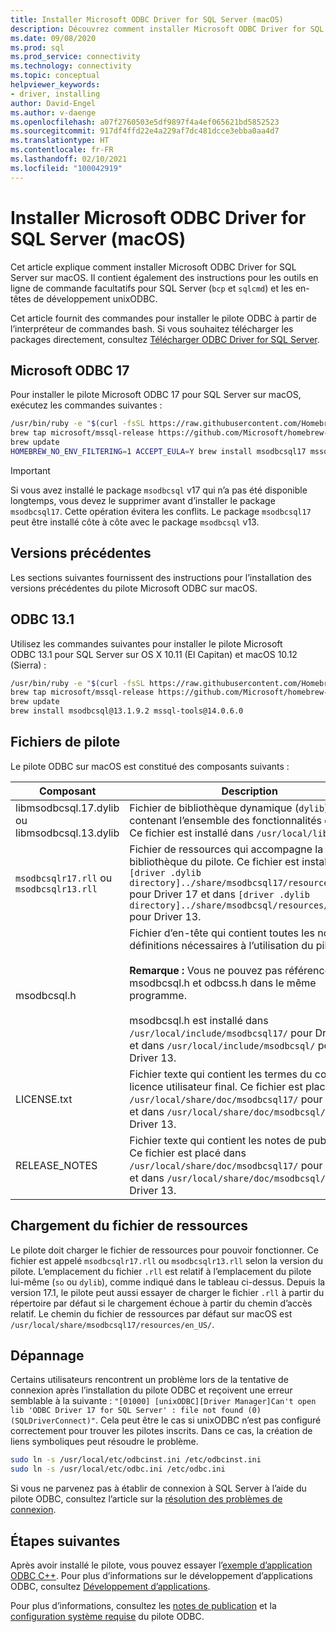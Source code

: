 ```yaml
---
title: Installer Microsoft ODBC Driver for SQL Server (macOS)
description: Découvrez comment installer Microsoft ODBC Driver for SQL Server sur des clients macOS pour permettre la connectivité de base de données.
ms.date: 09/08/2020
ms.prod: sql
ms.prod_service: connectivity
ms.technology: connectivity
ms.topic: conceptual
helpviewer_keywords:
- driver, installing
author: David-Engel
ms.author: v-daenge
ms.openlocfilehash: a07f2760503e5df9897f4a4ef065621bd5852523
ms.sourcegitcommit: 917df4ffd22e4a229af7dc481dcce3ebba0aa4d7
ms.translationtype: HT
ms.contentlocale: fr-FR
ms.lasthandoff: 02/10/2021
ms.locfileid: "100042919"
---
```

# <a name="install-the-microsoft-odbc-driver-for-sql-server-macos"></a>Installer Microsoft ODBC Driver for SQL Server (macOS)

Cet article explique comment installer Microsoft ODBC Driver for SQL Server sur macOS. Il contient également des instructions pour les outils en ligne de commande facultatifs pour SQL Server (`bcp` et `sqlcmd`) et les en-têtes de développement unixODBC.

Cet article fournit des commandes pour installer le pilote ODBC à partir de l’interpréteur de commandes bash. Si vous souhaitez télécharger les packages directement, consultez [Télécharger ODBC Driver for SQL Server](../download-odbc-driver-for-sql-server.md).

## <a name="microsoft-odbc-17"></a>Microsoft ODBC 17

Pour installer le pilote Microsoft ODBC 17 pour SQL Server sur macOS, exécutez les commandes suivantes :

```bash
/usr/bin/ruby -e "$(curl -fsSL https://raw.githubusercontent.com/Homebrew/install/master/install)"
brew tap microsoft/mssql-release https://github.com/Microsoft/homebrew-mssql-release
brew update
HOMEBREW_NO_ENV_FILTERING=1 ACCEPT_EULA=Y brew install msodbcsql17 mssql-tools
```

> [!IMPORTANT]
> Si vous avez installé le package `msodbcsql` v17 qui n’a pas été disponible longtemps, vous devez le supprimer avant d’installer le package `msodbcsql17`. Cette opération évitera les conflits. Le package `msodbcsql17` peut être installé côte à côte avec le package `msodbcsql` v13.

## <a name="previous-versions"></a>Versions précédentes

Les sections suivantes fournissent des instructions pour l’installation des versions précédentes du pilote Microsoft ODBC sur macOS.

## <a name="odbc-131"></a><a id="13.1"></a> ODBC 13.1

Utilisez les commandes suivantes pour installer le pilote Microsoft ODBC 13.1 pour SQL Server sur OS X 10.11 (El Capitan) et macOS 10.12 (Sierra) :

```bash
/usr/bin/ruby -e "$(curl -fsSL https://raw.githubusercontent.com/Homebrew/install/master/install)"
brew tap microsoft/mssql-release https://github.com/Microsoft/homebrew-mssql-release
brew update
brew install msodbcsql@13.1.9.2 mssql-tools@14.0.6.0
```

## <a name="driver-files"></a>Fichiers de pilote

Le pilote ODBC sur macOS est constitué des composants suivants :

|Composant|Description|  
|---------------|-----------------|  
|libmsodbcsql.17.dylib ou libmsodbcsql.13.dylib|Fichier de bibliothèque dynamique (`dylib`) contenant l’ensemble des fonctionnalités du pilote. Ce fichier est installé dans `/usr/local/lib/`.|  
|`msodbcsqlr17.rll` ou `msodbcsqlr13.rll`|Fichier de ressources qui accompagne la bibliothèque du pilote. Ce fichier est installé dans `[driver .dylib directory]../share/msodbcsql17/resources/en_US/` pour Driver 17 et dans `[driver .dylib directory]../share/msodbcsql/resources/en_US/` pour Driver 13. | 
|msodbcsql.h|Fichier d’en-tête qui contient toutes les nouvelles définitions nécessaires à l’utilisation du pilote.<br /><br /> **Remarque :**  Vous ne pouvez pas référencer msodbcsql.h et odbcss.h dans le même programme.<br /><br /> msodbcsql.h est installé dans `/usr/local/include/msodbcsql17/` pour Driver 17 et dans `/usr/local/include/msodbcsql/` pour Driver 13. |
|LICENSE.txt|Fichier texte qui contient les termes du contrat de licence utilisateur final. Ce fichier est placé dans `/usr/local/share/doc/msodbcsql17/` pour Driver 17 et dans `/usr/local/share/doc/msodbcsql/` pour Driver 13. |
|RELEASE_NOTES|Fichier texte qui contient les notes de publication. Ce fichier est placé dans `/usr/local/share/doc/msodbcsql17/` pour Driver 17 et dans `/usr/local/share/doc/msodbcsql/` pour Driver 13. |

## <a name="resource-file-loading"></a>Chargement du fichier de ressources

Le pilote doit charger le fichier de ressources pour pouvoir fonctionner. Ce fichier est appelé `msodbcsqlr17.rll` ou `msodbcsqlr13.rll` selon la version du pilote. L’emplacement du fichier `.rll` est relatif à l’emplacement du pilote lui-même (`so` ou `dylib`), comme indiqué dans le tableau ci-dessus. Depuis la version 17.1, le pilote peut aussi essayer de charger le fichier `.rll` à partir du répertoire par défaut si le chargement échoue à partir du chemin d’accès relatif. Le chemin du fichier de ressources par défaut sur macOS est `/usr/local/share/msodbcsql17/resources/en_US/`.

## <a name="troubleshooting"></a>Dépannage

Certains utilisateurs rencontrent un problème lors de la tentative de connexion après l’installation du pilote ODBC et reçoivent une erreur semblable à la suivante : `"[01000] [unixODBC][Driver Manager]Can't open lib 'ODBC Driver 17 for SQL Server' : file not found (0) (SQLDriverConnect)"`. Cela peut être le cas si unixODBC n’est pas configuré correctement pour trouver les pilotes inscrits. Dans ce cas, la création de liens symboliques peut résoudre le problème.

```bash
sudo ln -s /usr/local/etc/odbcinst.ini /etc/odbcinst.ini
sudo ln -s /usr/local/etc/odbc.ini /etc/odbc.ini
```

Si vous ne parvenez pas à établir de connexion à SQL Server à l’aide du pilote ODBC, consultez l’article sur la [résolution des problèmes de connexion](known-issues-in-this-version-of-the-driver.md#connectivity).

## <a name="next-steps"></a>Étapes suivantes

Après avoir installé le pilote, vous pouvez essayer l’[exemple d’application ODBC C++](../../odbc/cpp-code-example-app-connect-access-sql-db.md). Pour plus d’informations sur le développement d’applications ODBC, consultez [Développement d’applications](../../../odbc/reference/develop-app/developing-applications.md).

Pour plus d’informations, consultez les [notes de publication](release-notes-odbc-sql-server-linux-mac.md) et la [configuration système requise](system-requirements.md) du pilote ODBC.
